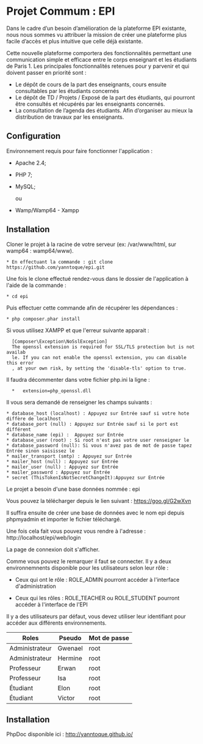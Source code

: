 Projet Commum : EPI
========================

Dans le cadre d’un besoin d’amélioration de la plateforme EPI existante, nous nous sommes vu
attribuer la mission de créer une plateforme plus facile d’accès et plus intuitive que celle déjà
existante.

Cette nouvelle plateforme comportera des fonctionnalités permettant une communication simple et
efficace entre le corps enseignant et les étudiants de Paris 1. Les principales fonctionnalités retenues
pour y parvenir et qui doivent passer en priorité sont :
 * Le dépôt de cours de la part des enseignants, cours ensuite consultables par les étudiants
concernés
 * Le dépôt de TD / Projets / Exposé de la part des étudiants, qui pourront être consultés et
récupérés par les enseignants concernés.
 * La consultation de l’agenda des étudiants. Afin d’organiser au mieux la distribution de
travaux par les enseignants.


Configuration
--------------

Environnement requis pour faire fonctionner l'application :

  * Apache 2.4; 

  * PHP 7;

  * MySQL;
 
    ou 
   
  * Wamp/Wamp64 - Xampp
  
  
Installation
--------------

Cloner le projet à la racine de votre serveur (ex: /var/www/html, sur wamp64 : wamp64/www). 

    * En effectuant la commande : git clone https://github.com/yanntoque/epi.git
    
Une fois le clone effectué rendez-vous dans le dossier de l'application à l'aide de la commande : 

    * cd epi 
    
Puis effectuer cette commande afin de récupérer les dépendances : 

    * php composer.phar install 
    
Si vous utilisez XAMPP et que l'erreur suivante apparait : 

```
  [Composer\Exception\NoSslException]
  The openssl extension is required for SSL/TLS protection but is not availab
  le. If you can not enable the openssl extension, you can disable this error
  , at your own risk, by setting the 'disable-tls' option to true.
```

Il faudra décommenter dans votre fichier php.ini la ligne : 
     
      *   extension=php_openssl.dll

Il vous sera demandé de renseigner les champs suivants :

    * database_host (localhost) : Appuyez sur Entrée sauf si votre hote diffère de localhost
    * database_port (null) : Appuyez sur Entrée sauf si le port est différent
    * database_name (epi) :  Appuyez sur Entrée
    * database_user (root) : Si root n'est pas votre user renseigner le 
    * database_password (null): Si vous n'avez pas de mot de passe tapez Entrée sinon saisissez le  
    * mailer_transport (smtp) : Appuyez sur Entrée
    * mailer_host (null) : Appuyez sur Entrée
    * mailer_user (null) : Appuyez sur Entrée
    * mailer_password : Appuyez sur Entrée
    * secret (ThisTokenIsNotSecretChangeIt):Appuyez sur Entrée
    

Le projet a besoin d'une base données nommée : epi 

Vous pouvez la télécharger depuis le lien suivant :  https://goo.gl/G2wXvn

Il suffira ensuite de créer une base de données avec le nom epi depuis phpmyadmin et importer le fichier téléchargé.

Une fois cela fait vous pouvez vous rendre à l'adresse : http://localhost/epi/web/login

La page de connexion doit s'afficher.

Comme vous pouvez le remarquer il faut se connecter. Il y a deux environnemnents disponible pour les utilisateurs selon leur rôle : 
    
   * Ceux qui ont le rôle : ROLE_ADMIN pourront accéder à l'interface d'administration 
    
   * Ceux qui les rôles : ROLE_TEACHER ou ROLE_STUDENT pourront accéder à l'interface de l'EPI 

Il y a des utilisateurs par défaut, vous devez utiliser leur identifiant pour accéder aux différents environnements.

| Roles          | Pseudo  | Mot de passe |
|----------------|---------|--------------|
| Administrateur | Gwenael | root         |
| Administrateur | Hermine | root         |
| Professeur     | Erwan   | root         |
| Professeur     | Isa     | root         |
| Étudiant       | Elon    | root         |
| Étudiant       | Victor  | root         |

Installation
--------------

PhpDoc disponible ici : 
http://yanntoque.github.io/
 
   
   
